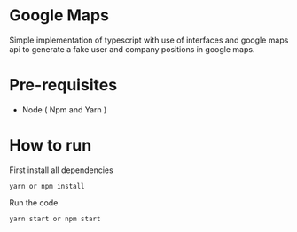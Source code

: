 # Google Maps

Simple implementation of typescript with use of interfaces and google maps api to generate a fake user and company positions in google maps.

# Pre-requisites

- Node ( Npm and Yarn )

# How to run

First install all dependencies
```
yarn or npm install
```
Run the code 
```
yarn start or npm start
```
